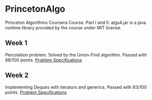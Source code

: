 # PrincetonAlgo
Princeton Algorithms Coursera Course. Part I and II.
algs4.jar is a java runtime library provided by the course under MIT license.

## Week 1
Percolation problem. Solved by the Union-Find algorithm. Passed with 88/100 points.
[Problem Specifications](https://coursera.cs.princeton.edu/algs4/assignments/percolation/specification.php)

## Week 2
Implementing Deques with iterators and generics. Passed with 83/100 points.
[Problem Specifications](https://coursera.cs.princeton.edu/algs4/assignments/queues/specification.php)